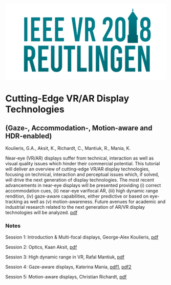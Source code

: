 ![alt text](https://github.com/vrdisplays/ieeevr2018/raw/master/2018_logo.png "logo")

# Cutting-Edge VR/AR Display Technologies 
## (Gaze-, Accommodation-, Motion-aware and HDR-enabled)

Koulieris, G.A., Aksit, K., Richardt, C., Mantiuk, R., Mania, K.

Near-eye (VR/AR) displays suffer from technical, interaction as well as visual quality issues which hinder their commercial potential. This tutorial will deliver an overview of cutting-edge VR/AR display technologies, focusing on technical, interaction and perceptual issues which, if solved, will drive the next generation of display technologies. The most recent advancements in near-eye displays will be presented providing (i) correct accommodation cues, (ii) near-eye varifocal AR, (iii) high dynamic range rendition, (iv) gaze-aware capabilities, either predictive or based on eye-tracking as well as (v) motion-awareness. Future avenues for academic and industrial research related to the next generation of AR/VR display technologies will be analyzed. [pdf](abstract.pdf)

### Notes

Session 1: Introduction & Multi-focal displays, George-Alex Koulieris, [pdf](koulieris.pdf)

Session 2: Optics, Kaan Aksit, [pdf](aksit.pdf)

Session 3: High dynamic range in VR, Rafal Mantiuk, [pdf](mantiuk.pdf)

Session 4: Gaze-aware displays, Katerina Mania, [pdf1](mania1.pdf),  [pdf2](mania2.pdf)

Session 5: Motion-aware displays, Christian Richardt, [pdf](richardt.pdf)


